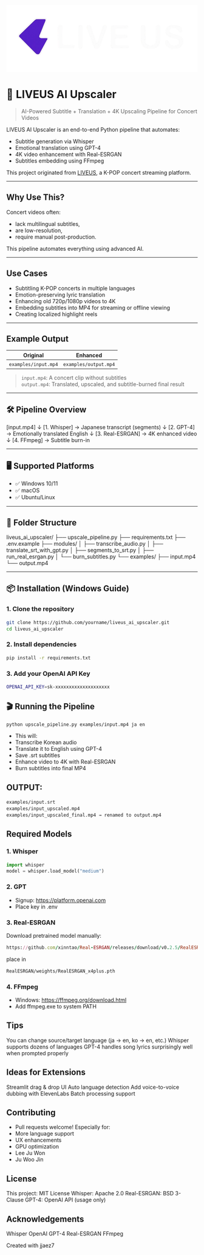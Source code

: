 ![LOGO](logo.png)
# 🎤 LIVEUS AI Upscaler

> AI-Powered Subtitle + Translation + 4K Upscaling Pipeline for Concert Videos

LIVEUS AI Upscaler is an end-to-end Python pipeline that automates:
- Subtitle generation via Whisper
- Emotional translation using GPT-4
- 4K video enhancement with Real-ESRGAN
- Subtitles embedding using FFmpeg

This project originated from [LIVEUS](https://github.com/your-org/liveus), a K-POP concert streaming platform.

---

##  Why Use This?

Concert videos often:
- lack multilingual subtitles,
- are low-resolution,
- require manual post-production.

This pipeline automates everything using advanced AI.

---

##  Use Cases

- Subtitling K-POP concerts in multiple languages
- Emotion-preserving lyric translation
- Enhancing old 720p/1080p videos to 4K
- Embedding subtitles into MP4 for streaming or offline viewing
- Creating localized highlight reels

---

##  Example Output

| Original | Enhanced |
|----------|----------|
| `examples/input.mp4` | `examples/output.mp4` |

> `input.mp4`: A concert clip without subtitles  
> `output.mp4`: Translated, upscaled, and subtitle-burned final result

---

## 🛠️ Pipeline Overview

[input.mp4]
↓
[1. Whisper] → Japanese transcript (segments)
↓
[2. GPT-4] → Emotionally translated English
↓
[3. Real-ESRGAN] → 4K enhanced video
↓
[4. FFmpeg] → Subtitle burn-in


---

## 🖥️ Supported Platforms

- ✅ Windows 10/11
- ✅ macOS
- ✅ Ubuntu/Linux

---

## 📁 Folder Structure

liveus_ai_upscaler/
├── upscale_pipeline.py
├── requirements.txt
├── .env.example
├── modules/
│ ├── transcribe_audio.py
│ ├── translate_srt_with_gpt.py
│ ├── segments_to_srt.py
│ ├── run_real_esrgan.py
│ └── burn_subtitles.py
└── examples/
├── input.mp4
└── output.mp4


---

## 📦 Installation (Windows Guide)

### 1. Clone the repository

```bash
git clone https://github.com/yourname/liveus_ai_upscaler.git
cd liveus_ai_upscaler
```
### 2. Install dependencies
```bash
pip install -r requirements.txt
```

### 3. Add your OpenAI API Key
```bash
OPENAI_API_KEY=sk-xxxxxxxxxxxxxxxxxxxx
```

## 🎬 Running the Pipeline
```bash
python upscale_pipeline.py examples/input.mp4 ja en
```

- This will:
- Transcribe Korean audio
- Translate it to English using GPT-4
- Save .srt subtitles
- Enhance video to 4K with Real-ESRGAN
- Burn subtitles into final MP4

## OUTPUT:
```bash
examples/input.srt
examples/input_upscaled.mp4
examples/input_upscaled_final.mp4 → renamed to output.mp4
```
## Required Models
### 1. Whisper
```python
import whisper
model = whisper.load_model("medium")
```
### 2. GPT
- Signup: https://platform.openai.com
- Place key in .env

### 3. Real-ESRGAN
Download pretrained model manually:
```ruby
https://github.com/xinntao/Real-ESRGAN/releases/download/v0.2.5/RealESRGAN_x4plus.pth
```
place in
```bash
RealESRGAN/weights/RealESRGAN_x4plus.pth
```

### 4. FFmpeg
- Windows: https://ffmpeg.org/download.html
- Add ffmpeg.exe to system PATH

## Tips
You can change source/target language (ja → en, ko → en, etc.)
Whisper supports dozens of languages
GPT-4 handles song lyrics surprisingly well when prompted properly

## Ideas for Extensions
Streamlit drag & drop UI
Auto language detection
Add voice-to-voice dubbing with ElevenLabs
Batch processing support

## Contributing
- Pull requests welcome! Especially for:
- More language support
- UX enhancements
- GPU optimization
- Lee Ju Won
- Ju Woo Jin
## License
This project: MIT License
Whisper: Apache 2.0
Real-ESRGAN: BSD 3-Clause
GPT-4: OpenAI API (usage only)

## Acknowledgements
Whisper
OpenAI GPT-4
Real-ESRGAN
FFmpeg

Created with jjaez7